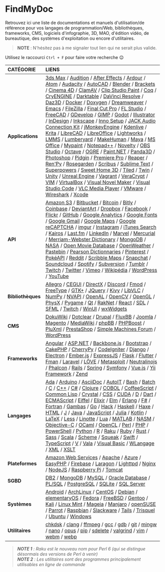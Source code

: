# FindMyDoc

Retrouvez ici une liste de documentations et manuels d'utilisation/de référence pour vos langages de programmation/Web, bibliothèques, frameworks, CMS, logiciels d'infographie, 3D, MAO, d'édition vidéo, de bureautique, des systèmes d'exploitation ou encore d'utilitaires.

> **NOTE** : N'hésitez pas à me signaler tout lien qui ne serait plus valide.

Utilisez le raccourci `Ctrl + F` pour faire votre recherche 😉

|CATÉGORIE|LIENS|
|:--|:--|
|**Applications**|[3ds Max](https://knowledge.autodesk.com/fr/support/3ds-max) / [Audition](https://helpx.adobe.com/fr/audition/user-guide.html) / [After Effects](https://helpx.adobe.com/fr/after-effects/user-guide.html) / [Ardour](https://manual.ardour.org/toc) / [Atom](https://atom.io/docs) / [Audacity](https://manual.audacityteam.org/index.html) / [AutoCAD](https://knowledge.autodesk.com/fr/support/autocad) / [Blender](https://docs.blender.org) / [Brackets](http://brackets.io/docs/current/modules/brackets.html) / [Cinema 4D](https://help.maxon.net/) / [ClamAV](https://www.clamav.net/documents/clam-antivirus-user-manual) / [Clip Studio Paint](https://tips.clip-studio.com/en-us/official) / [Coq](https://coq.inria.fr/documentation) / [CryENGINE](https://docs.cryengine.com/display/CEMANUAL/CRYENGINE+V+Manual) / [Darktable](https://darktable.fr/les-manuels) / [DaVinci Resolve](https://www.blackmagicdesign.com/fr/products/davinciresolve/training) / [Daz3D](http://docs.daz3d.com/doku.php) / [Docker](https://training.play-with-docker.com) / [Doxygen](http://www.doxygen.nl/manual/index.html) / [Dreamweaver](https://helpx.adobe.com/fr/dreamweaver/user-guide.html) / [Emacs](https://www.gnu.org/software/emacs/documentation.html) / [FileZilla](https://wiki.filezilla-project.org/Documentation) / [Final Cut Pro](https://support.apple.com/fr-fr/guide/final-cut-pro) / [FL Studio](https://www.image-line.com/support/flstudio_online_manual) / [FreeCAD](https://www.freecadweb.org/wiki/Getting_started/fr) / [GDevelop](http://wiki.compilgames.net/doku.php/fr/gdevelop5/start) / [GIMP](https://docs.gimp.org/2.10/fr) / [Godot](https://docs.godotengine.org/fr/latest) / [Illustrator](https://helpx.adobe.com/fr/illustrator/user-guide.html) / [InDesign](https://helpx.adobe.com/fr/indesign/user-guide.html) / [Inkscape](https://inkscape.org/learn) / [Inno Setup](https://www.jrsoftware.org/ishelp) / [JACK Audio Connection Kit](https://github.com/jackaudio/jackaudio.github.com/wiki) / [jMonkeyEngine](https://jmonkeyengine.org/docs) / [Kdenlive](https://userbase.kde.org/Kdenlive/Manual/fr) / [Krita](https://docs.krita.org/fr/index.html) / [LibreCAD](https://wiki.librecad.org/index.php?title=Main_Page) / [LibreOffice](https://wiki.documentfoundation.org/Documentation/fr) / [Lightworks](https://www.lwks.com/index.php?option=com_content&view=article&id=162&Itemid=246&start=QuickStart) / [LMMS](https://lmms.io/documentation) / [Lumberyard](https://docs.aws.amazon.com/lumberyard/index.html) / [MakeHuman](http://www.makehumancommunity.org/wiki/Main_Page) / [Maya](https://knowledge.autodesk.com/fr/support/maya/getting-started/caas/simplecontent/content/maya-documentation.html) / [MS Office](https://support.office.com) / [Mypaint](https://github.com/mypaint/mypaint/wiki/Documentation) / [Notepad++](https://npp-user-manual.org) / [Novelty](http://www.visualnovelty.com/docs) / [OBS Studio](https://obsproject.com/wiki) / [Octave](https://octave.org/doc) / [OGRE](https://ogrecave.github.io/ogre/api/latest) / [Paint.NET](https://www.getpaint.net/doc/latest) / [Panda3D](https://docs.panda3d.org) / [Photoshop](https://helpx.adobe.com/fr/photoshop/user-guide.html) / [Pidgin](https://developer.pidgin.im/wiki/Using%20Pidgin) / [Premiere Pro](https://helpx.adobe.com/fr/premiere-pro/user-guide.html) / [Reaper](https://www.reaper.fm/userguide.php) / [Ren'Py](https://www.renpy.org/doc/html) / [Rosegarden](https://www.rosegardenmusic.com/resources) / [Scribus](https://wiki.scribus.net/canvas/Page_principale) / [Sublime Text](https://www.sublimetext.com/docs/3) / [Superpowers](http://docs.superpowers-html5.com/fr) / [Sweet Home 3D](http://www.sweethome3d.com/fr/userGuide.jsp) / [Tiled](https://doc.mapeditor.org/fr/stable) / [Twin](https://twinery.org/wiki) / [Unity](https://docs.unity3d.com/Manual/index.html) / [Unreal Engine](https://docs.unrealengine.com/en-us) / [Vagrant](https://www.vagrantup.com/docs/index.html) / [VeraCrypt](https://www.veracrypt.fr/en/Documentation.html) / [VIM](https://www.vim.org/docs.php) / [VirtualBox](https://www.virtualbox.org/wiki/Documentation) / [Visual Novel Maker](https://asset.visualnovelmaker.com/help/index.htm) / [Visual Studio Code](https://code.visualstudio.com/Docs) / [VLC Media Player](https://www.videolan.org/doc) / [VMware](https://docs.vmware.com/fr) / [Wireshark](https://www.wireshark.org/docs) / [Xcode](https://developer.apple.com/documentation/xcode)|
|**API**|[Amazon S3](https://docs.aws.amazon.com/AmazonS3/latest/API/Welcome.html) / [Bitbucket](https://developer.atlassian.com/bitbucket/api/2/reference/) / [Bitcoin](https://developer.bitcoin.org/) / [Bitly](https://dev.bitly.com/) / [Coinbase](https://developers.coinbase.com/) / [DeviantArt](https://www.deviantart.com/developers/) / [Dropbox](https://www.dropbox.com/developers) / [Facebook](https://developers.facebook.com/) / [Flickr](https://www.flickr.com/services/api/) / [GitHub](https://docs.github.com/en/free-pro-team@latest/rest) / [Google Analytics](https://developers.google.com/analytics/?hl=en) / [Google Fonts](https://developers.google.com/fonts/?hl=en) / [Google Gmail](https://developers.google.com/gmail/api/?hl=en) / [Google Maps](https://developers.google.com/maps/documentation/) / [Google reCAPTCHA](https://developers.google.com/recaptcha/intro?hl=en) / [imgur](https://api.imgur.com/) / [Instagram](https://www.instagram.com/developer/) / [iTunes Search](https://affiliate.itunes.apple.com/resources/documentation/itunes-store-web-service-search-api/) / [Kairos](https://www.kairos.com/docs/api/) / [Last.fm](https://www.last.fm/api) / [LinkedIn](https://www.linkedin.com/developers/) / [Marvel](https://developer.marvel.com/) / [Mercurial](https://www.mercurial-scm.org/wiki/MercurialApi) / [Merriam-Webster Dictionary](https://www.dictionaryapi.com/products/index) / [MongoDB](https://api.mongodb.com/) / [NASA](https://api.nasa.gov/index.html) / [Open Movie Database](https://www.omdbapi.com/) / [OpenWeather](https://openweathermap.org/api) / [Pastebin](https://pastebin.com/doc_api) / [Pearson Dictionnaries](https://www.programmableweb.com/api/pearson-dictionaries) / [Pinterest](https://developers.pinterest.com/) / [PokéAPI](https://pokeapi.co/docs/v2) / [Reddit](https://www.reddit.com/dev/api) / [Scribble Maps](https://www.scribblemaps.com/api/) / [Snapchat](https://developers.snapchat.com/ads/) / [Soundcloud](https://developers.soundcloud.com/) / [Spotify](https://developer.spotify.com/documentation/web-api/) / [Subversion](https://subversion.apache.org/docs/api/1.8/index.html) / [Tumblr](https://www.tumblr.com/docs/en/api/v2) / [Twitch](https://dev.twitch.tv/docs) / [Twitter](https://developer.twitter.com/en) / [Vimeo](https://developer.vimeo.com/fr/) / [Wikipédia](https://www.mediawiki.org/wiki/API:Web_APIs_hub) / [WordPress](https://codex.wordpress.org/WordPress_APIs) / [YouTube](https://developers.google.com/youtube/)|
|**Bibliothèques**|[Allegro](https://liballeg.org/a5docs/trunk) / [CEGUI](http://cegui.org.uk/content/documentation) / [DirectX](https://docs.microsoft.com/fr-fr/windows/win32/directx) / [Discord](https://discord.com/developers/docs/intro) / [Fmod](https://www.fmod.com/resources/documentation-api) / [FreeType](https://www.freetype.org/freetype2/docs/documentation.html) / [GTK+](https://www.gtk.org/documentation.php) / [JQuery](https://api.jquery.com) / [Kivy](https://kivy.org/doc/stable/gettingstarted/intro.html) / [LibVLC](https://www.videolan.org/developers/vlc/doc/doxygen/html/group__libvlc.html) / [NumPy](https://numpy.org/devdocs) / [NVAPI](https://docs.nvidia.com/gameworks/content/gameworkslibrary/coresdk/nvapi/index.html) / [OpenAL](https://www.openal.org/documentation) / [OpenCV](https://docs.opencv.org) / [OpenGL](https://www.opengl.org/documentation) / [PhysX](https://docs.nvidia.com/gameworks/index.html#gameworkslibrary/physx/physx.htm) / [Pygame](https://www.pygame.org/docs) / [Qt](https://doc.qt.io) / [RakNet](http://www.jenkinssoftware.com/raknet/manual/index.html) / [React](https://reactjs.org/docs) / [SDL](https://wiki.libsdl.org) / [SFML](https://www.sfml-dev.org/documentation/2.5.1-fr/index.php) / [Twitch](https://dev.twitch.tv/docs/api/) / [WinUI](https://docs.microsoft.com/fr-fr/uwp/toolkits/winui3/) / [wxWidgets](https://www.wxwidgets.org/docs)|
|**CMS**|[DokuWiki](https://www.dokuwiki.org/manual) / [Dotclear](https://dotclear.org/documentation) / [Drupal](https://www.drupal.org/documentation) / [FluxBB](https://fluxbb.org/docs) / [Joomla](https://docs.joomla.org/Main_Page/fr) / [Magento](https://devdocs.magento.com) / [MediaWiki](https://www.mediawiki.org/wiki/Manual:Contents/fr) / [phpBB](phpbb.com/support/docs) / [PHPBoost](https://www.phpboost.com/wiki/wiki.php) / [PluXml](https://wiki.pluxml.org) / [PrestaShop](https://www.prestashop.com/fr/ressources/documentation) / [Simple Machines Forum](https://wiki.simplemachines.org/smf/Main_Page) / [WordPress](https://codex.wordpress.org/fr:Accueil)|
|**Frameworks**|[Angular](https://angular.io/docs) / [ASP.NET](https://docs.microsoft.com/fr-fr/aspnet) / [Backbone.js](https://backbonejs.org) / [Bootstrap](https://getbootstrap.com/docs/4.3) / [CakePHP](https://book.cakephp.org/3.0/fr/index.html) / [CherryPy](https://docs.cherrypy.org/en/latest) / [CodeIgniter](https://codeigniter.com/docs) / [Django](https://docs.djangoproject.com/fr) / [Electron](https://electronjs.org/docs) / [Ember.js](https://guides.emberjs.com) / [ExpressJS](https://expressjs.com/en/4x/api.html) / [Flask](https://flask.palletsprojects.com) / [Flutter](https://flutter.dev/docs) / [Fman](https://build-system.fman.io/docs/) / [Laravel](https://laravel.com/docs/5.8) / [LÖVE](https://love2d.org/wiki/love_(Fran%C3%A7ais)) / [Metasploit](https://metasploit.help.rapid7.com/docs) / [Neutralinojs](https://neutralino.js.org/docs/) / [Phalcon](https://docs.phalcon.io/4.0/fr-fr/introduction) / [Rails](https://guides.rubyonrails.org) / [Spring](https://spring.io/guides) / [Symfony](https://symfony.com/doc) / [Vue.js](https://fr.vuejs.org/v2/guide) / [Yii Framework](https://www.yiiframework.com/doc) / [Zend](https://framework.zend.com/learn)|
|**Langages**|[Ada](https://www.adacore.com/documentation) / [Arduino](https://www.arduino.cc/reference) / [AsciiDoc](http://www.methods.co.nz/asciidoc/userguide.html) / [AutoIT](https://www.autoitscript.com/wiki) / [Bash](https://www.gnu.org/software/bash/manual) / [Batch](https://docs.microsoft.com/en-us/azure/batch) / [C](https://en.cppreference.com/w/c) / [C++](https://en.cppreference.com/w/cpp) / [C#](https://docs.microsoft.com/fr-fr/dotnet/csharp) / [Clojure](https://clojure.org/api/api) / [COBOL](https://open-cobol.sourceforge.io/doc/gnucobol.pdf) / [CoffeeScript](https://coffeescript.org/#language) / [Common Lisp](https://common-lisp.net/documentation) / [Crystal](https://crystal-lang.org/docs/) / [CSS](https://www.w3.org/TR/css-color-4) / [CUDA](https://docs.nvidia.com/cuda/index.html) / [D](https://dlang.org/spec/spec.html) / [Dart](https://dart.dev/guides) / [ECMAScript](https://tc39.es/ecma262/) / [Eiffel](https://www.eiffel.org/documentation) / [Elixir](https://elixir-lang.org/docs.html) / [Elm](https://elm-lang.org/docs) / [Erlang](https://www.erlang.org/docs) / [F#](https://docs.microsoft.com/en-us/dotnet/fsharp) / [Fortran](https://fortran-lang.org/community/) / [Gambas](http://gambas.sourceforge.net/en/main.html#) / [Go](https://golang.org/doc) / [Hack](https://docs.hhvm.com/hack/) / [Haskell](https://www.haskell.org/documentation) / [Haxe](https://haxe.org/manual) / [HTML](https://www.w3.org/TR/html) / [J](https://code.jsoftware.com/wiki/Main_Page) / [Java](https://docs.oracle.com/en/java/javase/index.html) / [JavaScript](https://developer.mozilla.org/fr/docs/Web/JavaScript/Reference) / [Julia](https://docs.julialang.org) / [Kotlin](https://kotlinlang.org/docs) / [LaTeX](https://www.latex-project.org/help/documentation) / [Less](http://lesscss.org/usage) / [Linotte](http://langagelinotte.free.fr/wordpress/?page_id=120) / [Lua](https://www.lua.org/docs.html) / [MATLAB](https://fr.mathworks.com/help) / [NASM](https://www.nasm.us/doc) / [Objective-C](https://developer.apple.com/documentation/objectivec) / [OCaml](https://ocaml.org/docs/index.fr.html) / [OpenCL](https://www.khronos.org/developers/reference-cards) / [Perl](https://perldoc.perl.org/) / [PHP](https://www.php.net/manual/fr/index.php) / [PowerShell](https://docs.microsoft.com/fr-fr/powershell) / [Python](https://docs.python.org/fr) / [R](https://cran.r-project.org/manuals.html) / [Raku](https://docs.raku.org/) / [Ruby](https://ruby-doc.org) / [Rust](https://doc.rust-lang.org) / [Sass](https://sass-lang.com/documentation) / [Scala](https://docs.scala-lang.org) / [Scheme](https://small.r7rs.org/attachment/r7rs.pdf) / [Squeak](https://squeak.org/documentation/) / [Swift](https://swift.org/documentation) / [TypeScript](https://www.typescriptlang.org/docs) / [V](https://vlang.io/docs) / [Vala](https://wiki.gnome.org/Projects/Vala/Documentation) / [Visual Basic](https://docs.microsoft.com/fr-fr/dotnet/visual-basic/language-reference) / [WLangage](https://doc.pcsoft.fr) / [XML](https://www.w3.org/TR/xml) / [XSLT](https://www.w3.org/TR/xslt-30)|
|**Plateformes**|[Amazon Web Services](https://docs.aws.amazon.com/index.html) / [Apache](https://httpd.apache.org/docs/current/) / [Azure](https://docs.microsoft.com/fr-fr/azure) / [EasyPHP](https://www.easyphp.org/documentation/devserver) / [Firebase](https://firebase.google.com/docs) / [Laragon](https://laragon.org/docs/) / [Lighttpd](https://redmine.lighttpd.net/projects/lighttpd/wiki) / [Nginx](https://nginx.org/en/docs) / [NodeJS](https://nodejs.org/en/docs) / [Raspberry Pi](https://www.raspberrypi.org/documentation) / [Tomcat](https://tomcat.apache.org/tomcat-9.0-doc/index.html)|
|**SGBD**|[DB2](https://www-01.ibm.com/support/docview.wss?uid=swg27023558) / [MongoDB](https://docs.mongodb.com/manual) / [MySQL](https://dev.mysql.com/doc/) / [Oracle Database](https://docs.oracle.com/cd/B19306_01/index.htm) / [PL/SQL](https://docs.oracle.com/cd/B10501_01/index.htm) / [PostgreSQL](https://docs.postgresql.fr) / [SQLite](https://sqlite.org/docs.html) / [SQL Server](https://docs.microsoft.com/fr-fr/sql)|
|**Systèmes**|[Android](https://developer.android.com/docs) / [ArchLinux](https://wiki.archlinux.fr) / [CentOS](https://wiki.centos.org/fr) / [Debian](https://www.debian.org/doc/index.fr.html) / [elementaryOS](https://www.elementaryos-fr.org/documentation) / [Fedora](https://doc.fedora-fr.org/wiki/Accueil) / [FreeBSD](https://www.freebsd.org/doc/fr/books/handbook) / [Gentoo](https://www.gentoo.org/support/documentation) / [Kali](https://www.kali.org/docs) / [Linux Mint](https://linuxmint-installation-guide.readthedocs.io/fr/latest) / [Mageia](https://www.mageia.org/fr/doc) / [Manjaro](https://wiki.manjaro.org/index.php?title=Accueil) / [openSUSE](https://fr.opensuse.org/Portal:Documentation) / [Parrot](https://docs.parrotlinux.org) / [Raspbian](http://raspbian.org/RaspbianDocumentation) / [Slackware](https://docs.slackware.com/fr:start) / [Tails](https://tails.boum.org/doc/index.fr.html) / [Trisquel](https://trisquel.info/fr/wiki) / [Ubuntu](https://doc.ubuntu-fr.org) / [Windows](https://docs.microsoft.com/en-us/windows/)|
|**Utilitaires**|[chkdsk](https://docs.microsoft.com/en-us/windows-server/administration/windows-commands/chkdsk) / [clang](https://clang.llvm.org/docs/UsersManual.html) / [ffmpeg](https://ffmpeg.org/documentation.html) / [gcc](https://gcc.gnu.org/onlinedocs) / [gdb](https://www.gnu.org/software/gdb/documentation) / [git](https://git-scm.com/doc) / [mingw](http://mingw.org/wiki) / [nano](https://www.nano-editor.org/docs.php) / [opus](https://www.opus-codec.org/docs) / [pip](https://pip.pypa.io/en/stable) / [sdelete](https://docs.microsoft.com/en-us/sysinternals/downloads/sdelete) / [valgrind](http://www.valgrind.org/docs/manual/manual.html) / [vim](https://www.vim.org/docs.php) / [webm](http://wiki.webmproject.org) / [webp](https://developers.google.com/speed/webp/docs/using)|

> _**NOTE 1** : Raku est le nouveau nom pour Perl 6 (qui se distingue désormais des versions de Perl à venir)_<br>
> _**NOTE 2** : Les utilitaires sont des programmes principalement utilisables en ligne de commande_
